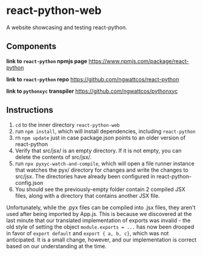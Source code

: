 # react-python-web
A website showcasing and testing react-python.

## Components
**link to `react-python` npmjs page**
https://www.npmjs.com/package/react-python

**link to `react-python` repo**
https://github.com/ngwattcos/react-python

**link to `pythonxyc` transpiler**
https://github.com/ngwattcos/pythonxyc

## Instructions

1. `cd` to the inner directory `react-python-web`
2. run `npm install`, which will install dependencies, including `react-python`
3. rn `npm update` just in case package.json points to an older version of react-python
4. Verify that src/jsx/ is an empty directory. If it is not empty, you can delete the contents of src/jsx/.
5. run `npx pyxyc-watch-and-compile`, which will open a file runner instance that watches the pyx/ directory for changes and write the changes to src/jsx. The directories have already been configured in react-python-config.json
6. You should see the previously-empty folder contain 2 compiled JSX files, along with a directory that contains another JSX file.

Unfortunately, while the .pyx files can be compiled into .jsx files, they aren't used after being imported by App.js. This is because we discovered at the last minute that our translated implementation of exports was invalid - the old style of setting the object `module.exports = ...` has now been drooped in favor of `export default` and `export { a, b, c}`, which was not anticipated. It is a small change, however, and our implementation is correct based on our understanding at the time.
